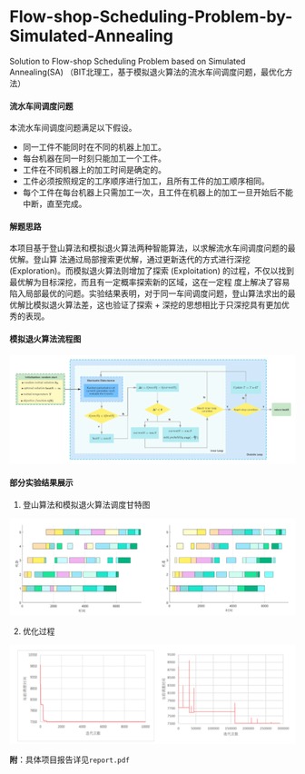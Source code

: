 # Flow-shop-Scheduling-Problem-by-Simulated-Annealing
Solution to Flow-shop Scheduling Problem based on Simulated Annealing(SA) （BIT北理工，基于模拟退火算法的流水车间调度问题，最优化方法）

#### 流水车间调度问题

本流水车间调度问题满足以下假设。

- 同一工件不能同时在不同的机器上加工。
- 每台机器在同一时刻只能加工一个工件。
- 工件在不同机器上的加工时间是确定的。
- 工件必须按照规定的工序顺序进行加工，且所有工件的加工顺序相同。
- 每个工件在每台机器上只需加工一次，且工件在机器上的加工一旦开始后不能中断，直至完成。

#### 解题思路

本项目基于登山算法和模拟退火算法两种智能算法，以求解流水车间调度问题的最优解。登山算
法通过局部搜索更优解，通过更新迭代的方式进行深挖 (Exploration)。而模拟退火算法则增加了探索
(Exploitation) 的过程，不仅以找到最优解为目标深挖，而且有一定概率探索新的区域，这在一定程
度上解决了容易陷入局部最优的问题。实验结果表明，对于同一车间调度问题，登山算法求出的最
优解比模拟退火算法差，这也验证了探索 + 深挖的思想相比于只深挖具有更加优秀的表现。

#### 模拟退火算法流程图

![sa](./pic/sa.png)

#### 部分实验结果展示

1. 登山算法和模拟退火算法调度甘特图

![gante_hc](./pic/甘特图.png)

2. 优化过程

![gante_hc](./pic/process.png)

**附**：具体项目报告详见`report.pdf`